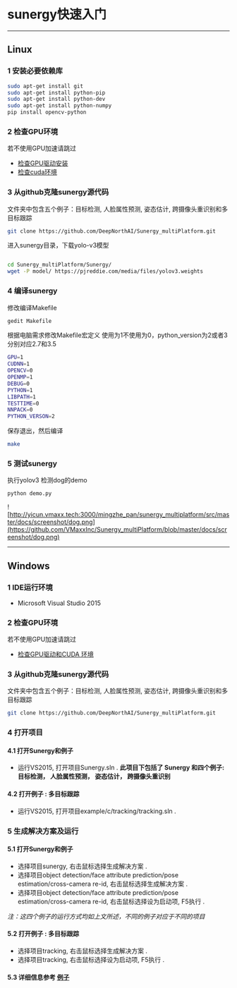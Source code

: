 # sunergy快速入门

-----

## Linux 

### 1 安装必要依赖库
```bash
sudo apt-get install git
sudo apt-get install python-pip
sudo apt-get install python-dev
sudo apt-get install python-numpy
pip install opencv-python
```

### 2 检查GPU环境
若不使用GPU加速请跳过

* [检查GPU驱动安装](/zh-cn/gpu_driver.md)<br>
* [检查cuda环境](/zh-cn/cuda8.0&cudnnv6.md)<br>


### 3 从github克隆sunergy源代码
文件夹中包含五个例子：目标检测, 人脸属性预测, 姿态估计, 跨摄像头重识别和多目标跟踪

```bash
git clone https://github.com/DeepNorthAI/Sunergy_multiPlatform.git
```

进入sunergy目录，下载yolo-v3模型
```bash

cd Sunergy_multiPlatform/Sunergy/
wget -P model/ https://pjreddie.com/media/files/yolov3.weights
```

### 4 编译sunergy
修改编译Makefile
```bash
gedit Makefile
```

根据电脑需求修改Makefile宏定义
使用为1不使用为0，python_version为2或者3分别对应2.7和3.5
```bash
GPU=1
CUDNN=1
OPENCV=0
OPENMP=1
DEBUG=0
PYTHON=1
LIBPATH=1
TESTTIME=0
NNPACK=0
PYTHON_VERSON=2
```

保存退出，然后编译
```bash
make
```

### 5 测试sunergy

执行yolov3 检测dog的demo
```bash
python demo.py
```
![http://yicun.vmaxx.tech:3000/mingzhe_pan/sunergy_multiplatform/src/master/docs/screenshot/dog.png](https://github.com/VMaxxInc/Sunergy_multiPlatform/blob/master/docs/screenshot/dog.png)

-----

## Windows

### 1 IDE运行环境
* Microsoft Visual Studio 2015

### 2 检查GPU环境
若不使用GPU加速请跳过 
* [检查GPU驱动和CUDA 环境](/zh-cn/cuda-windows.md)


### 3 从github克隆sunergy源代码
文件夹中包含五个例子：目标检测, 人脸属性预测, 姿态估计, 跨摄像头重识别和多目标跟踪
```bash
git clone https://github.com/DeepNorthAI/Sunergy_multiPlatform.git
```

### 4 打开项目
#### 4.1 打开Sunergy和例子
   * 运行VS2015, 打开项目Sunergy.sln .
**此项目下包括了 Sunergy 和四个例子: 目标检测， 人脸属性预测， 姿态估计， 跨摄像头重识别**

#### 4.2 打开例子 : 多目标跟踪
   * 运行VS2015, 打开项目example/c/tracking/tracking.sln .


### 5 生成解决方案及运行

#### 5.1 打开Sunergy和例子
* 选择项目sunergy, 右击鼠标选择生成解决方案 .
* 选择项目object detection/face attribute prediction/pose estimation/cross-camera re-id, 右击鼠标选择生成解决方案 .
* 选择项目object detection/face attribute prediction/pose estimation/cross-camera re-id, 右击鼠标选择设为启动项, F5执行 .

*注：这四个例子的运行方式均如上文所述，不同的例子对应于不同的项目*

#### 5.2 打开例子 : 多目标跟踪
* 选择项目tracking, 右击鼠标选择生成解决方案 .
* 选择项目tracking, 右击鼠标选择设为启动项, F5执行 .

#### 5.3 详细信息参考 [例子](/zh-cn/example.md)
